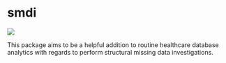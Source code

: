 # smdi

[![](https://cranlogs.r-pkg.org/badges/smdi)](https://cran.rstudio.com/web/packages/smdi/index.html)

This package aims to be a helpful addition to routine healthcare database analytics with regards to perform structural missing data investigations.


